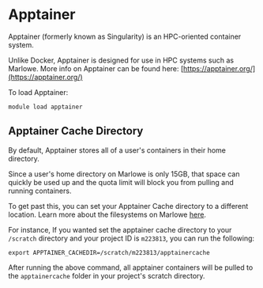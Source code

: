# Apptainer

Apptainer (formerly known as Singularity) is an HPC-oriented container system. 

Unlike Docker, Apptainer is designed for use in HPC systems such as Marlowe. More info on Apptainer can be found here: [https://apptainer.org/](https://apptainer.org/)

To load Apptainer:
```
module load apptainer
```

## Apptainer Cache Directory

By default, Apptainer stores all of a user's containers in their home directory.

Since a user's home directory on Marlowe is only 15GB, that space can quickly be used up and the quota limit will block you from pulling and running containers.

To get past this, you can set your Apptainer Cache directory to a different location. Learn more about the filesystems on Marlowe [here](../getting-started/filesystems.md).

For instance, If you wanted set the apptainer cache directory to your `/scratch` directory and your project ID is `m223813`, you can run the following:

```
export APPTAINER_CACHEDIR=/scratch/m223813/apptainercache
```

After running the above command, all apptainer containers will be pulled to the `apptainercache` folder in your project's scratch directory.